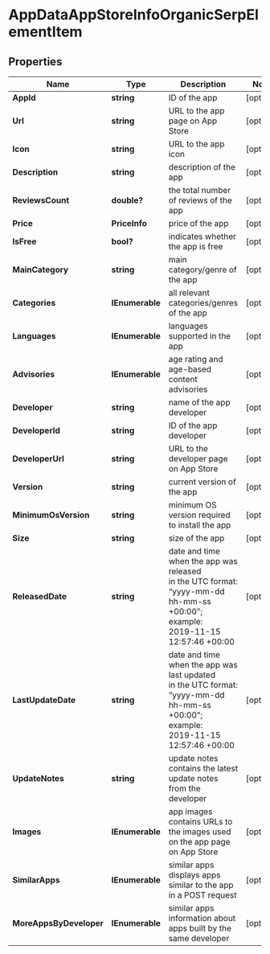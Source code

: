 # AppDataAppStoreInfoOrganicSerpElementItem


## Properties

| Name | Type | Description | Notes |
|------------ | ------------- | ------------- | -------------|
**AppId** | **string** | ID of the app |[optional]|
**Url** | **string** | URL to the app page on App Store |[optional]|
**Icon** | **string** | URL to the app icon |[optional]|
**Description** | **string** | description of the app |[optional]|
**ReviewsCount** | **double?** | the total number of reviews of the app |[optional]|
**Price** | **PriceInfo** | price of the app |[optional]|
**IsFree** | **bool?** | indicates whether the app is free |[optional]|
**MainCategory** | **string** | main category/genre of the app |[optional]|
**Categories** | **IEnumerable<string>** | all relevant categories/genres of the app |[optional]|
**Languages** | **IEnumerable<string>** | languages supported in the app |[optional]|
**Advisories** | **IEnumerable<string>** | age rating and age-based content advisories |[optional]|
**Developer** | **string** | name of the app developer |[optional]|
**DeveloperId** | **string** | ID of the app developer |[optional]|
**DeveloperUrl** | **string** | URL to the developer page on App Store |[optional]|
**Version** | **string** | current version of the app |[optional]|
**MinimumOsVersion** | **string** | minimum OS version required to install the app |[optional]|
**Size** | **string** | size of the app |[optional]|
**ReleasedDate** | **string** | date and time when the app was released<br>in the UTC format: “yyyy-mm-dd hh-mm-ss +00:00”;<br>example:<br>2019-11-15 12:57:46 +00:00 |[optional]|
**LastUpdateDate** | **string** | date and time when the app was last updated<br>in the UTC format: “yyyy-mm-dd hh-mm-ss +00:00”;<br>example:<br>2019-11-15 12:57:46 +00:00 |[optional]|
**UpdateNotes** | **string** | update notes<br>contains the latest update notes from the developer |[optional]|
**Images** | **IEnumerable<string>** | app images<br>contains URLs to the images used on the app page on App Store |[optional]|
**SimilarApps** | **IEnumerable<AppsInfo>** | similar apps<br>displays apps similar to the app in a POST request |[optional]|
**MoreAppsByDeveloper** | **IEnumerable<AppsInfo>** | similar apps<br>information about apps built by the same developer |[optional]|